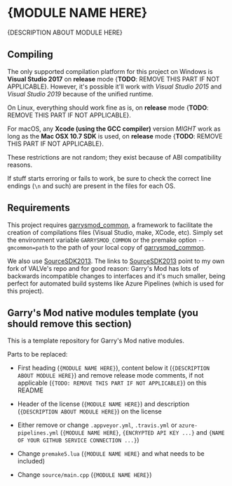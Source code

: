 # {MODULE NAME HERE}

{DESCRIPTION ABOUT MODULE HERE}

## Compiling

The only supported compilation platform for this project on Windows is **Visual Studio 2017** on **release** mode {**TODO**: REMOVE THIS PART IF NOT APPLICABLE}. However, it's possible it'll work with *Visual Studio 2015* and *Visual Studio 2019* because of the unified runtime.

On Linux, everything should work fine as is, on **release** mode {**TODO**: REMOVE THIS PART IF NOT APPLICABLE}.

For macOS, any **Xcode (using the GCC compiler)** version *MIGHT* work as long as the **Mac OSX 10.7 SDK** is used, on **release** mode {**TODO**: REMOVE THIS PART IF NOT APPLICABLE}.

These restrictions are not random; they exist because of ABI compatibility reasons.

If stuff starts erroring or fails to work, be sure to check the correct line endings (`\n` and such) are present in the files for each OS.

## Requirements

This project requires [garrysmod\_common][1], a framework to facilitate the creation of compilations files (Visual Studio, make, XCode, etc). Simply set the environment variable `GARRYSMOD_COMMON` or the premake option `--gmcommon=path` to the path of your local copy of [garrysmod\_common][1].

We also use [SourceSDK2013][2]. The links to [SourceSDK2013][2] point to my own fork of VALVe's repo and for good reason: Garry's Mod has lots of backwards incompatible changes to interfaces and it's much smaller, being perfect for automated build systems like Azure Pipelines (which is used for this project).

  [1]: https://github.com/danielga/garrysmod_common
  [2]: https://github.com/danielga/sourcesdk-minimal

## Garry's Mod native modules template (you should remove this section)

This is a template repository for Garry's Mod native modules.

Parts to be replaced:

- First heading (`{MODULE NAME HERE}`), content below it (`{DESCRIPTION ABOUT MODULE HERE}`) and remove release mode comments, if not applicable (`{TODO: REMOVE THIS PART IF NOT APPLICABLE}`) on this README

- Header of the license (`{MODULE NAME HERE}`) and description (`{DESCRIPTION ABOUT MODULE HERE}`) on the license

- Either remove or change `.appveyor.yml`, `.travis.yml` or `azure-pipelines.yml` (`{MODULE NAME HERE}`, `{ENCRYPTED API KEY ...}` and `{NAME OF YOUR GITHUB SERVICE CONNECTION ...}`)

- Change `premake5.lua` (`{MODULE NAME HERE}` and what needs to be included)

- Change `source/main.cpp` (`{MODULE NAME HERE}`)
